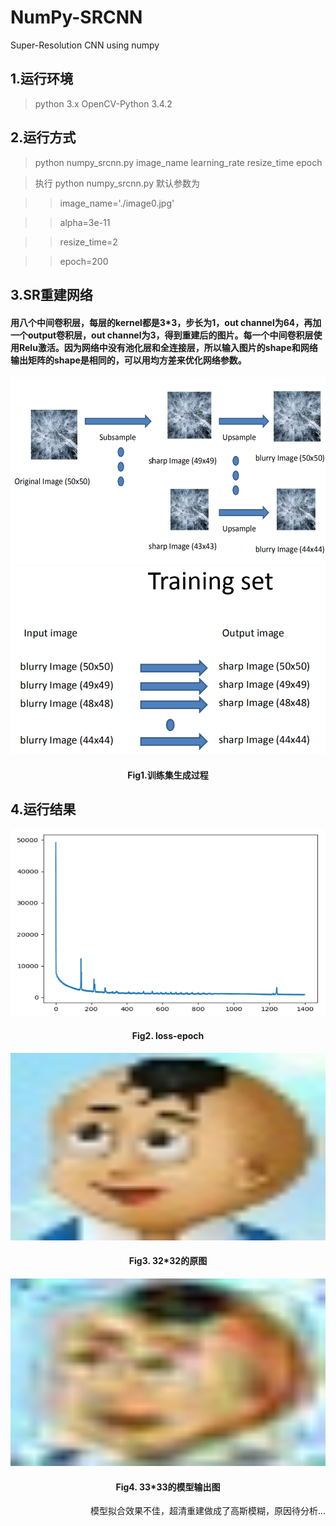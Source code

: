 # NumPy-SRCNN
Super-Resolution CNN using numpy

## 1.运行环境
> python 3.x
> OpenCV-Python 3.4.2

## 2.运行方式
> python numpy_srcnn.py image_name learning_rate resize_time epoch

> 执行 python numpy_srcnn.py 默认参数为

>> image_name='./image0.jpg'

>> alpha=3e-11

>> resize_time=2

>> epoch=200

## 3.SR重建网络

#### 用八个中间卷积层，每层的kernel都是3*3，步长为1，out channel为64，再加一个output卷积层，out channel为3，得到重建后的图片。每一个中间卷积层使用Relu激活。因为网络中没有池化层和全连接层，所以输入图片的shape和网络输出矩阵的shape是相同的，可以用均方差来优化网络参数。

<div align=center><img width="600" height="300" src="https://github.com/DQ0408/NumPy-SRCNN/blob/master/imgs/Fig1_1.png"/></div>

<div align=center><img width="600" height="300" src="https://github.com/DQ0408/NumPy-SRCNN/blob/master/imgs/Fig1_2.png"/></div>

#### <div align=center>Fig1.训练集生成过程</div>

## 4.运行结果

<div align=center><img width="600" height="300" src="https://github.com/DQ0408/NumPy-SRCNN/blob/master/imgs/loss1.png"/></div>

#### <div align=center>Fig2. loss-epoch</div>

<div align=center><img width="600" height="300" src="https://github.com/DQ0408/NumPy-SRCNN/blob/master/image0.jpg"/></div>

#### <div align=center>Fig3. 32*32的原图</div>

<div align=center><img width="600" height="300" src="https://github.com/DQ0408/NumPy-SRCNN/blob/master/output_8_conv/image0/33.jpg"/></div>

#### <div align=center>Fig4. 33*33的模型输出图</div>

<div align=right>模型拟合效果不佳，超清重建做成了高斯模糊，原因待分析...</div>
